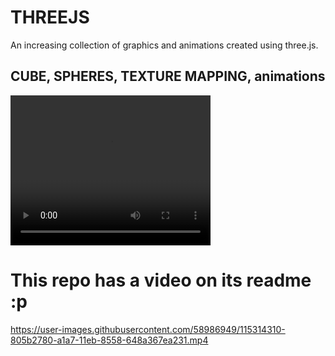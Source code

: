 # THREEJS
An increasing collection of graphics and animations created using three.js.

## CUBE, SPHERES, TEXTURE MAPPING, animations


<video width="320" height="240" controls>
  <source src="./videos/2DONUTS.mov" type="mov">
</video>

# This repo has a video on its readme :p


https://user-images.githubusercontent.com/58986949/115314310-805b2780-a1a7-11eb-8558-648a367ea231.mp4

